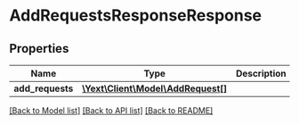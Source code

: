 # AddRequestsResponseResponse

## Properties
Name | Type | Description | Notes
------------ | ------------- | ------------- | -------------
**add_requests** | [**\Yext\Client\Model\AddRequest[]**](AddRequest.md) |  | [optional] 

[[Back to Model list]](../README.md#documentation-for-models) [[Back to API list]](../README.md#documentation-for-api-endpoints) [[Back to README]](../README.md)


